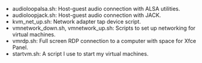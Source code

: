 * audioloopalsa.sh: Host-guest audio connection with ALSA utilities.
* audioloopjack.sh: Host-guest audio connection with JACK.
* kvm_net_up.sh: Network adapter tap device script.
* vmnetwork_down.sh, vmnetwork_up.sh: Scripts to set up networking for virtual machines.
* vmrdp.sh: Full screen RDP connection to a computer with space for Xfce Panel.
* startvm.sh: A script I use to start my virtual machines.
